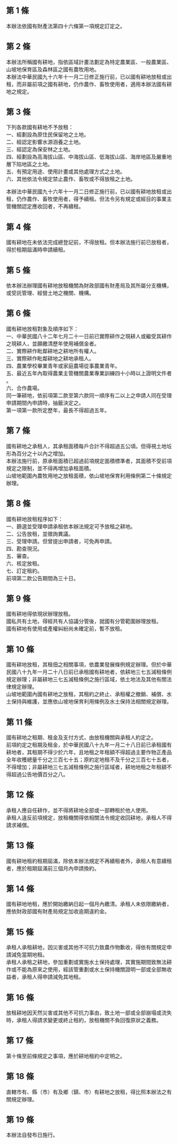 第 1 條
-------
本辦法依國有財產法第四十六條第一項規定訂定之。

第 2 條
-------
本辦法所稱國有耕地，指依區域計畫法劃定為特定農業區、一般農業區、  
山坡地保育區及森林區之國有農牧用地。  
本辦法中華民國九十六年十一月二日修正施行前，已以國有耕地放租或出  
租，而非屬前項之國有耕地，仍作農作、畜牧使用者，適用本辦法國有耕  
地之規定。

第 3 條
-------
下列各款國有耕地不予放租：  
一、經劃設為原住民保留地之土地。  
二、經認定影響水源涵養之土地。  
三、經認定為保安林之土地。  
四、經劃設為高海拔山區、中海拔山區、低海拔山區、海岸地區及嚴重地  
    層下陷地區之土地。  
五、有預定用途、使用計畫或其他處理方式之土地。  
六、其他依法令規定禁止農作、畜牧或不得放租之土地。  
  
本辦法中華民國九十六年十一月二日修正施行前，已以國有耕地放租或出  
租，仍作農作、畜牧使用者，得予續租。但法令另有規定或經目的事業主  
管機關認定應收回者，不再續租。

第 4 條
-------
國有耕地在未依法完成總登記前，不得放租。但本辦法施行前已放租者，  
得於租期屆滿時申請續租。

第 5 條
-------
依本辦法辦理國有耕地放租機關為財政部國有財產局及其所屬分支機構，  
或受託管理、經營土地之機關、機構。

第 6 條
-------
國有耕地放租對象及順序如下：  
一、中華民國八十二年七月二十一日前已實際耕作之現耕人或繼受其耕作  
    之現耕人，並願繳清歷年使用補償金者。  
二、實際耕作毗鄰耕地之耕地所有權人。  
三、實際耕作毗鄰耕地之耕地承租人。  
四、農業學校畢業青年或家庭農場從事農業青年。  
五、最近五年內取得農業主管機關農業專業訓練四十小時以上證明文件者  
    。  
六、合作農場。  
同一筆耕地，依前項第二款至第六款同一順序有二以上之申請人同在受理  
申請期間內申請時，抽籤決定之。  
第一項第一款所定歷年，最長不得超過五年。

第 7 條
-------
國有耕地之承租人，其承租面積每戶合計不得超過五公頃。但得視土地坵  
形為百分之十以內之增加。  
本辦法施行前，原承租面積已超過前項規定面積標準者，其面積不受前項  
規定之限制，並不得再增加承租面積。  
山坡地範圍內農牧用地之放租面積，依山坡地保育利用條例第二十條規定  
辦理。

第 8 條
-------
國有耕地放租程序如下：  
一、篩選並受理申請承租依本辦法規定可予放租之耕地。  
二、公告放租，並徵詢異議。  
三、受理申請。但曾提出申請者，可免再申請。  
四、勘查現況。  
五、審查。  
六、核定放租。  
七、訂定租約。  
前項第二款公告期間為三十日。

第 9 條
-------
國有耕地得依現狀辦理放租。  
國私共有土地，得經共有人協議分管後，就國有分管範圍辦理放租。  
國有耕地有使用或產權糾紛尚未確定前，暫不放租。

第 10 條
--------
國有耕地放租，其租佃之相關事項，依農業發展條例規定辦理。但於中華  
民國八十九年一月二十八日前已承租國有耕地者，依耕地三七五減租條例  
規定辦理；非屬耕地三七五減租條例之施行區域，依土地法及其他有關法  
律規定辦理。  
山坡地範圍內國有耕地之放租，其租約之終止、承租權之撤銷、補償、水  
土保持與維護，並應依山坡地保育利用條例及水土保持法相關規定辦理。

第 11 條
--------
國有耕地之租期、租金及支付方式，由放租機關與承租人約定之。  
前項約定之租期及租金，於中華民國八十九年一月二十八日前已承租國有  
耕地者，其租期不得少於六年，且地租之年租額不得超過主要作物正產品  
全年收穫總量千分之三百七十五；原約定地租不及千分之三百七十五者，  
不得增加；非屬耕地三七五減租條例之施行區域者，耕地地租之年租額不  
得超過公告地價百分之八。

第 12 條
--------
承租人應自任耕作，並不得將耕地全部或一部轉租於他人使用。  
承租人違反前項規定，放租機關得依相關法令規定收回耕地，承租人不得  
請求補償。

第 13 條
--------
國有耕地租約租期屆滿，除依本辦法規定不再續租者外，承租人有意續租  
者，應於租期屆滿前三個月內申請換約。

第 14 條
--------
國有耕地地租，應於開始繳納日起一個月內繳清。承租人未依限繳納者，  
應依財政部國有財產局規定加收逾期違約金。

第 15 條
--------
承租人承租耕地，因災害或其他不可抗力致農作物歉收，得依有關規定申  
請減免當期地租。  
承租人承租之耕地，參加重劃或實施水土保持處理，其實施期間致無法耕  
作或不能為原來之使用，經該管重劃或水土保持機關證明一部或全部無收  
益者，承租人得申請減免其地租。

第 16 條
--------
放租耕地因天然災害或其他不可抗力事由，致土地一部或全部崩塌或流失  
時，承租人得請求變更或終止租約，放租機關不負回復原狀之義務。

第 17 條
--------
第十條至前條規定之事項，應於耕地租約中定明之。

第 18 條
--------
直轄市有、縣（市）有及鄉（鎮、市）有耕地之放租，得比照本辦法之有  
關規定辦理。

第 19 條
--------
本辦法自發布日施行。

